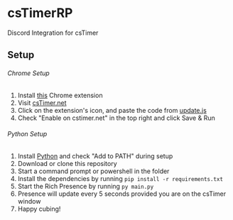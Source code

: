 # csTimerRP
Discord Integration for csTimer

## Setup

###### Chrome Setup
1. Install [this](https://chrome.google.com/webstore/detail/run-javascript/lmilalhkkdhfieeienjbiicclobibjao) Chrome extension
2. Visit [csTimer.net](https://cstimer.net/)
3. Click on the extension's icon, and paste the code from [update.js](update.js)
4. Check "Enable on cstimer.net" in the top right and click Save & Run

###### Python Setup
1. Install [Python](https://www.python.org/downloads/) and check "Add to PATH" during setup
2. Download or clone this repository
3. Start a command prompt or powershell in the folder
4. Install the dependencies by running `pip install -r requirements.txt`
5. Start the Rich Presence by running `py main.py`
6. Presence will update every 5 seconds provided you are on the csTimer window
7. Happy cubing!

